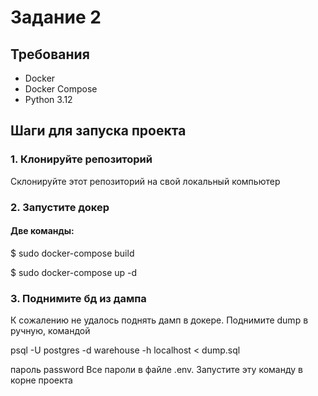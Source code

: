 # Задание 2



## Требования

- Docker
- Docker Compose
- Python 3.12

## Шаги для запуска проекта

### 1. Клонируйте репозиторий

Склонируйте этот репозиторий на свой локальный компьютер


### 2. Запустите докер
#### Две команды:
$ sudo docker-compose build 

$ sudo docker-compose up -d

### 3. Поднимите бд из дампа
К сожалению не удалось поднять дамп в докере.
Поднимите dump в ручную, командой

psql -U postgres -d warehouse -h localhost < dump.sql

пароль password
Все пароли в файле .env.
Запустите эту команду в корне проекта
